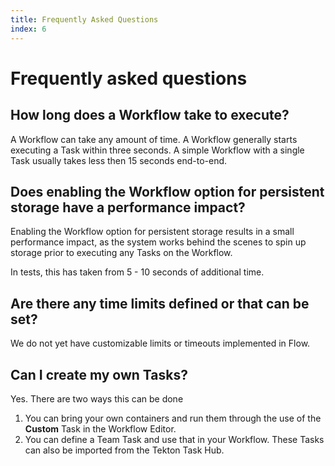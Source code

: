 ```yaml
---
title: Frequently Asked Questions
index: 6
---
```


# Frequently asked questions

## How long does a Workflow take to execute?

A Workflow can take any amount of time. A Workflow generally starts executing a Task within three seconds. A simple Workflow with a single Task usually takes less then 15 seconds end-to-end.

## Does enabling the Workflow option for persistent storage have a performance impact?

Enabling the Workflow option for persistent storage results in a small performance impact, as the system works behind the scenes to spin up storage prior to executing any Tasks on the Workflow.

In tests, this has taken from 5 - 10 seconds of additional time.

## Are there any time limits defined or that can be set?

We do not yet have customizable limits or timeouts implemented in Flow.

## Can I create my own Tasks?

Yes. There are two ways this can be done

1. You can bring your own containers and run them through the use of the **Custom** Task in the Workflow Editor.
2. You can define a Team Task and use that in your Workflow. These Tasks can also be imported from the Tekton Task Hub.
